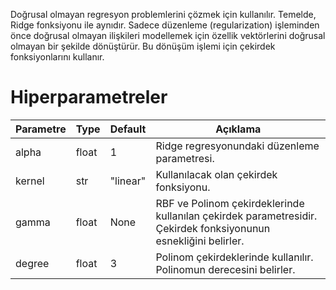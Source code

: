 Doğrusal olmayan regresyon problemlerini çözmek için kullanılır. Temelde, Ridge fonksiyonu ile aynıdır. Sadece düzenleme (regularization) işleminden önce doğrusal olmayan ilişkileri modellemek için özellik vektörlerini doğrusal olmayan bir şekilde dönüştürür. Bu dönüşüm işlemi için çekirdek fonksiyonlarını kullanır.

# Hiperparametreler

| Parametre | Type | Default | Açıklama |
| ---- | ---- | ---- | ---- |
| alpha | float | 1 | Ridge regresyonundaki düzenleme parametresi. |
| kernel | str | "linear" | Kullanılacak olan çekirdek fonksiyonu. |
| gamma | float | None | RBF ve Polinom çekirdeklerinde kullanılan çekirdek parametresidir. Çekirdek fonksiyonunun esnekliğini belirler. |
| degree | float | 3 | Polinom çekirdeklerinde kullanılır. Polinomun derecesini belirler. |
